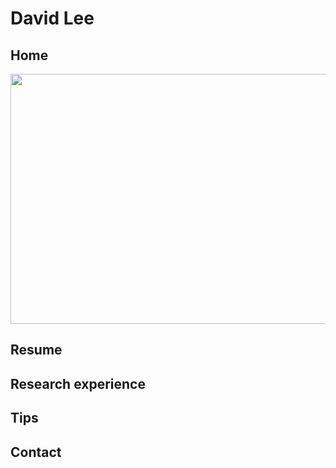 # David Lee

## Home
<div align=center>
<img src="https://user-images.githubusercontent.com/47686371/152751653-98d7a9bd-7757-4681-b7c9-b2d62e575d51.png" width="600px" height="400px" />
</div>



## Resume

## Research experience

## Tips

## Contact
